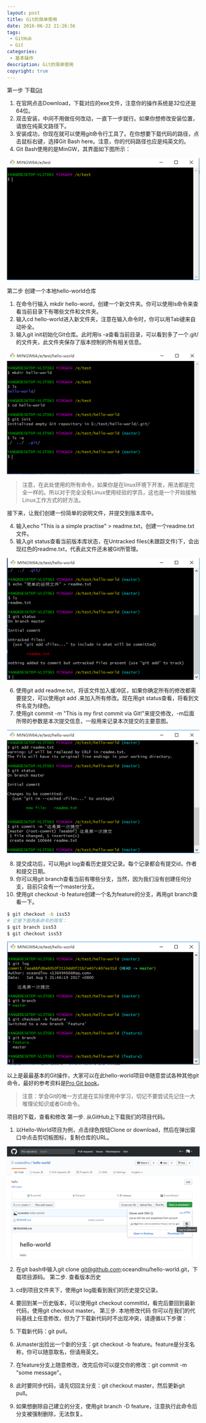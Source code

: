 ```yaml
---
layout: post
title: Git的简单使用
date: 2016-06-22 21:26:56
tags:
 - GitHub
 - Git
categories:
 - 基本操作
description: Git的简单使用
copyright: true
---
```

第一步 下载[Git](https://git-scm.com/)
1. 在官网点击Download，下载对应的exe文件，注意你的操作系统是32位还是64位。
2. 双击安装，中间不用做任何改动，一直下一步就行。如果你想修改安装位置，请放在纯英文路径下。
3. 安装成功，你现在就可以使用git命令行工具了。在你想要下载代码的路径，点击鼠标右键，选择Git Bash here。注意，你的代码路径也应是纯英文的。
4. Git Bash使用的是MinGW，其界面如下图所示：

![](/uploads/2016-06-22/1.png)

第二步 创建一个本地hello-world仓库
1. 在命令行输入 mkdir hello-word，创建一个新文件夹。你可以使用ls命令来查看当前目录下有哪些文件和文件夹。
2. 输入cd hello-world进入新文件夹，注意在输入命令时，你可以用Tab键来自动补全。
3. 输入git init初始化Git仓库。此时用ls -a查看当前目录，可以看到多了一个.git/的文件夹，此文件夹保存了版本控制的所有相关信息。

![](/uploads/2016-06-22/2.png)

>注意，在此处使用的所有命令，如果你是在linux环境下开发，用法都是完全一样的。所以对于完全没有Linux使用经验的学员，这也是一个开始接触Linux工作方式的好方法。

接下来，让我们创建一份简单的说明文件，并提交到版本库中。

4. 输入echo "This is a simple practise" > readme.txt，创建一个readme.txt文件。
5. 输入git status查看当前版本库状态，在Untracked files(未跟踪文件)下，会出现红色的readme.txt，代表此文件还未被Git所管理。

![](/uploads/2016-06-22/3.png)

6. 使用git add readme.txt，将该文件加入缓冲区，如果你确定所有的修改都需要提交，可以使用git add .来加入所有修改。现在用git status查看，将看到文件名变为绿色。
7. 使用git commit -m "This is my first commit via Git!"来提交修改，-m后面所带的参数是本次提交信息，一般用来记录本次提交的主要意图。

![](/uploads/2016-06-22/4.png)

8. 提交成功后，可以用git log查看历史提交记录。每个记录都会有提交id，作者和提交日期。
9. 你可以用git branch查看当前有哪些分支，当然，因为我们没有创建任何分支，目前只会有一个master分支。
10. 使用git checkout -b feature创建一个名为feature的分支，再用git branch查看一下。
```bash
$ git checkout -b iss53
# 它是下面两条命令的简写：
$ git branch iss53
$ git checkout iss53
```

![](/uploads/2016-06-22/5.png)

以上是最最基本的Git操作，大家可以在此hello-world项目中随意尝试各种其他git命令，最好的参考资料是[Pro Git book](https://git-scm.com/book/zh/v2)。

>注意：学会Git的唯一方式是在实际使用中学习，切记不要尝试先记住一大堆理论知识或者Git命令。

项目的下载，查看和修改
第一步. 从GitHub上下载我们的项目代码。
1. 以Hello-World项目为例，点击绿色按钮Clone or download，然后在弹出窗口中点击剪切板图标，复制仓库的URL。

![](/uploads/2016-06-22/6.png)

2. 在git bash中输入git clone git@github.com:oceandlnu/hello-world.git，下载项目源码。
第二步. 查看版本历史
1. cd到项目文件夹下，使用git log能看到我们的历史提交记录。
2. 要回到某一历史版本，可以使用git checkout commitId，看完后要回到最新代码，使用git checkout master。
第三步. 本地修改代码
你可以在我们的代码基线上任意修改，但为了下载新代码时不出现冲突，请遵循以下步骤：

1. 下载新代码：git pull。
2. 从master出捡出一个新的分支：git checkout -b feature。feature是分支名称，你可以随意取名，但请用英文。
3. 在feature分支上随意修改，改完后你可以提交你的修改：git commit -m "some message"。
4. 此时要同步代码，请先切回主分支：git checkout master，然后更新git pull。
5. 如果想删除自己建立的分支，使用git branch -D feature，注意执行此命令后分支被强制删除，无法恢复。